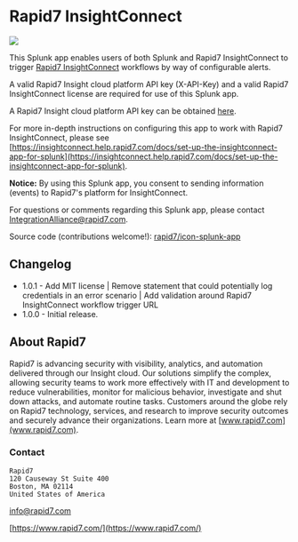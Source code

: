 # Rapid7 InsightConnect

![](https://github.com/rapid7/icon-splunk-app/workflows/AppInspect/badge.svg)

This Splunk app enables users of both Splunk and Rapid7 InsightConnect to trigger
[Rapid7 InsightConnect](https://www.rapid7.com/products/insightconnect/) workflows
by way of configurable alerts.

A valid Rapid7 Insight cloud platform API key (X-API-Key) and a valid Rapid7 InsightConnect
license are required for use of this Splunk app.

A Rapid7 Insight cloud platform API key can be obtained
[here](https://insight.rapid7.com/platform#/apiKeyManagement).

For more in-depth instructions on configuring this app to work with Rapid7 InsightConnect, please see [https://insightconnect.help.rapid7.com/docs/set-up-the-insightconnect-app-for-splunk](https://insightconnect.help.rapid7.com/docs/set-up-the-insightconnect-app-for-splunk).

**Notice:** By using this Splunk app, you consent to sending information (events) to Rapid7's platform for InsightConnect.

For questions or comments regarding this Splunk app, please contact
IntegrationAlliance@rapid7.com.

Source code (contributions welcome!): [rapid7/icon-splunk-app](https://github.com/rapid7/icon-splunk-app)

## Changelog

* 1.0.1 - Add MIT license | Remove statement that could potentially log credentials in an error scenario | Add validation around Rapid7 InsightConnect workflow trigger URL
* 1.0.0 - Initial release.

## About Rapid7

Rapid7 is advancing security with visibility, analytics, and automation delivered
through our Insight cloud. Our solutions simplify the complex, allowing security
teams to work more effectively with IT and development to reduce vulnerabilities,
monitor for malicious behavior, investigate and shut down attacks, and automate
routine tasks. Customers around the globe rely on Rapid7 technology, services,
and research to improve security outcomes and securely advance their organizations.
Learn more at [www.rapid7.com](www.rapid7.com).

### Contact

```
Rapid7
120 Causeway St Suite 400
Boston, MA 02114
United States of America
```

info@rapid7.com

[https://www.rapid7.com/](https://www.rapid7.com/)


